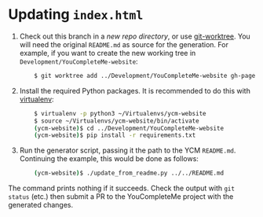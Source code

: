 # Updating `index.html`

1. Check out this branch in a _new repo directory_, or use [git-worktree][]. You
   will need the original `README.md` as source for the generation. For example,
   if you want to create the new working tree in
   `Development/YouCompleteMe-website`:

    ```bash
        $ git worktree add ../Development/YouCompleteMe-website gh-pages
    ```

2. Install the required Python packages. It is recommended to do this with
   [virtualenv][]:

    ```bash
        $ virtualenv -p python3 ~/Virtualenvs/ycm-website
        $ source ~/Virtualenvs/ycm-website/bin/activate
        (ycm-website)$ cd ../Development/YouCompleteMe-website
        (ycm-website)$ pip install -r requirements.txt
    ```

3. Run the generator script, passing it the path to the YCM `README.md`.
   Continuing the example, this would be done as follows:

    ```bash
        (ycm-website)$ ./update_from_readme.py ../../README.md
    ```

The command prints nothing if it succeeds. Check the output with `git status`
(etc.) then submit a PR to the YouCompleteMe project with the generated changes.

[git-worktree]: https://git-scm.com/docs/git-worktree
[virtualenv]: https://virtualenv.readthedocs.org/en/latest/
